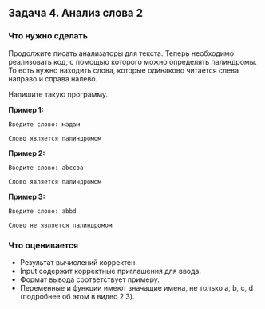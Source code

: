 ## Задача 4. Анализ слова 2
### Что нужно сделать
Продолжите писать анализаторы для текста. Теперь необходимо реализовать код, с помощью которого можно определять палиндромы. То есть нужно находить слова, которые одинаково читается слева направо и справа налево. 

Напишите такую программу.

**Пример 1:**

```
Введите слово: мадам

Слово является палиндромом
```

**Пример 2:**

```
Введите слово: abccba

Слово является палиндромом
```

**Пример 3:**

```
Введите слово: abbd

Слово не является палиндромом
```
### Что оценивается
- Результат вычислений корректен.
- Input содержит корректные приглашения для ввода. 
- Формат вывода соответствует примеру.
- Переменные и функции имеют значащие имена, не только a, b, c, d (подробнее об этом в видео 2.3).


